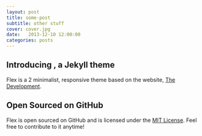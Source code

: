 ```yaml
---
layout: post
title: some-post
subtitle: other stuff
cover: cover.jpg
date:   2013-12-10 12:00:00
categories: posts
---
```


## Introducing , a Jekyll theme

Flex is a 2 minimalist, responsive theme based on the website, [The Development](http://thedevelopment.co).

## Open Sourced on GitHub

Flex is open sourced on GitHub and is licensed under the [MIT License](http://opensource.org/licenses/MIT). Feel free to contribute to it anytime!
